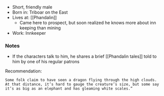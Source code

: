 - Short, friendly male
- Born in: Triboar on the East
- Lives at: [[Phandalin]]
	- Came here to prospect, but soon realized he knows more about inn keeping than mining
- Work: Innkeeper

### Notes
- If the characters talk to him, he shares a brief [[Phandalin tales]] told to him by one of his regular patrons

Recommendation:
```
Some folk claim to have seen a dragon flying through the high clouds. At that distance, it’s hard to gauge the creature’s size, but some say it’s as big as an elephant and has gleaming white scales.”
```